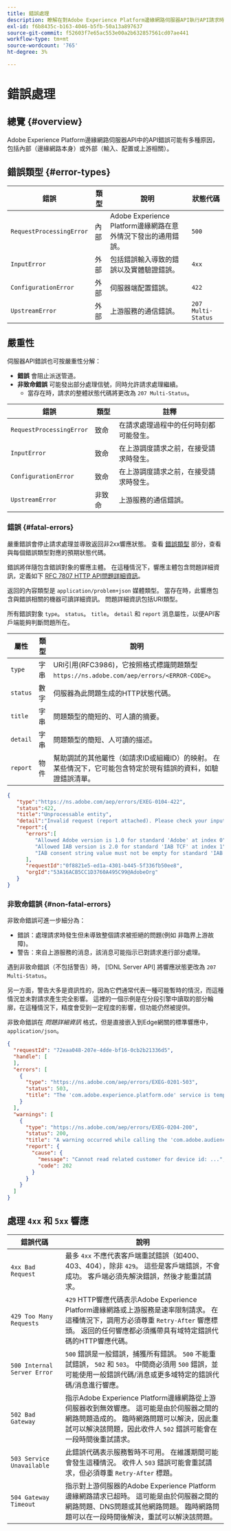 ```yaml
---
title: 錯誤處理
description: 瞭解在對Adobe Experience Platform邊緣網路伺服器API執行API請求時可能遇到的錯誤。
exl-id: f6b8435c-b163-4046-b5fb-50a13a897637
source-git-commit: f52603f7e65ac553e00a2b632857561cd07ae441
workflow-type: tm+mt
source-wordcount: '765'
ht-degree: 3%

---
```


# 錯誤處理

## 總覽 {#overview}

Adobe Experience Platform邊緣網路伺服器API中的API錯誤可能有多種原因，包括內部（邊緣網路本身）或外部（輸入、配置或上游相關）。

## 錯誤類型 {#error-types}

| 錯誤 | 類型 | 說明 | 狀態代碼 |
| --- | --- | --- | --- |
| `RequestProcessingError` | 內部 | Adobe Experience Platform邊緣網路在意外情況下發出的通用錯誤。 | `500` |
| `InputError` | 外部 | 包括錯誤輸入導致的錯誤以及實體驗證錯誤。 | `4xx` |
| `ConfigurationError` | 外部 | 伺服器端配置錯誤。 | `422` |
| `UpstreamError` | 外部 | 上游服務的通信錯誤。 | `207 Multi-Status` |

## 嚴重性

伺服器API錯誤也可按嚴重性分解：

* **錯誤** 會阻止派送管道。
* **非致命錯誤** 可能發出部分處理信號，同時允許請求處理繼續。
   * 當存在時，請求的整體狀態代碼將更改為 `207 Multi-Status`。

| 錯誤 | 類型 | 註釋 |
| --- | --- | --- |
| `RequestProcessingError` | 致命 | 在請求處理過程中的任何時刻都可能發生。 |
| `InputError` | 致命 | 在上游調度請求之前，在接受請求時發生。 |
| `ConfigurationError` | 致命 | 在上游調度請求之前，在接受請求時發生。 |
| `UpstreamError` | 非致命 | 上游服務的通信錯誤。 |

### 錯誤 {#fatal-errors}

嚴重錯誤會停止請求處理並導致返回非2xx響應狀態。 查看 [錯誤類型](#error-types) 部分，查看與每個錯誤類型對應的預期狀態代碼。

錯誤將伴隨包含錯誤對象的響應主體。 在這種情況下，響應主體包含問題詳細資訊，定義如下 [RFC 7807 HTTP API問題詳細資訊](https://tools.ietf.org/html/rfc7807)。

返回的內容類型是 `application/problem+json` 媒體類型。 當存在時，此響應包含與錯誤相關的機器可讀詳細資訊。 問題詳細資訊包括URI類型。

所有錯誤對象 `type`。 `status`。 `title`。 `detail` 和 `report` 消息屬性，以便API客戶端能夠判斷問題所在。

| 屬性 | 類型 | 說明 |
| -------- | ------ | ----------- |
| `type` | 字串 | URI引用(RFC3986)，它按照格式標識問題類型 `https://ns.adobe.com/aep/errors/<ERROR-CODE>`。 |
| `status` | 數字 | 伺服器為此問題生成的HTTP狀態代碼。 |
| `title` | 字串 | 問題類型的簡短的、可人讀的摘要。 |
| `detail` | 字串 | 問題類型的簡短、人可讀的描述。 |
| `report` | 物件 | 幫助調試的其他屬性（如請求ID或組織ID）的映射。 在某些情況下，它可能包含特定於現有錯誤的資料，如驗證錯誤清單。 |

```json
{
   "type":"https://ns.adobe.com/aep/errors/EXEG-0104-422",
   "status":422,
   "title":"Unprocessable entity",
   "detail":"Invalid request (report attached). Please check your input and try again.",
   "report":{
      "errors":[
         "Allowed Adobe version is 1.0 for standard 'Adobe' at index 0",
         "Allowed IAB version is 2.0 for standard 'IAB TCF' at index 1",
         "IAB consent string value must not be empty for standard 'IAB TCF' at index 1"
      ],
      "requestId":"0f8821e5-ed1a-4301-b445-5f336fb50ee8",
      "orgId":"53A16ACB5CC1D3760A495C99@AdobeOrg"
   }
}
```

### 非致命錯誤 {#non-fatal-errors}

非致命錯誤可進一步細分為：

* 錯誤：處理請求時發生但未導致整個請求被拒絕的問題(例如 非臨界上游故障)。
* 警告：來自上游服務的消息，該消息可能指示已對請求進行部分處理。

遇到非致命錯誤（不包括警告）時， [!DNL Server API] 將響應狀態更改為 `207 Multi-Status`。

另一方面，警告大多是資訊性的，因為它們通常代表一種可能暫時的情況，而這種情況並未對請求產生完全影響。 這裡的一個示例是在分段引擎中讀取的部分輪廓，在這種情況下，精度會受到一定程度的影響，但功能仍然被提供。

非致命錯誤在 _問題詳細資訊_ 格式，但是直接嵌入到Edge網關的標準響應中， `application/json`。

```json
{
  "requestId": "72eaa048-207e-4dde-bf16-0cb2b21336d5",
  "handle": [
  ],
  "errors": [
    {
      "type": "https://ns.adobe.com/aep/errors/EXEG-0201-503",
      "status": 503,
      "title": "The 'com.adobe.experience.platform.ode' service is temporarily unable to serve this request. Please try again later."
    }
  ],
  "warnings": [
    {
      "type": "https://ns.adobe.com/aep/errors/EXEG-0204-200",
      "status": 200,
      "title": "A warning occurred while calling the 'com.adobe.audiencemanager' service for this request.",
      "report": {
        "cause": {
          "message": "Cannot read related customer for device id: ...",
          "code": 202
        }
      }
    }
  ]
}
```

## 處理 `4xx` 和 `5xx` 響應


| 錯誤代碼 | 說明 |
|---|---|
| `4xx Bad Request` | 最多 `4xx` 不應代表客戶端重試錯誤（如400、403、404），除非 `429`。 這些是客戶端錯誤，不會成功。 客戶端必須先解決錯誤，然後才能重試請求。 |
| `429 Too Many Requests` | `429` HTTP響應代碼表示Adobe Experience Platform邊緣網路或上游服務是速率限制請求。 在這種情況下，調用方必須尊重 `Retry-After` 響應標頭。 返回的任何響應都必須攜帶具有域特定錯誤代碼的HTTP響應代碼。 |
| `500 Internal Server Error` | `500` 錯誤是一般錯誤，捕獲所有錯誤。 `500` 不能重試錯誤， `502` 和 `503`。 中間商必須用 `500` 錯誤，並可能使用一般錯誤代碼/消息或更多域特定的錯誤代碼/消息進行響應。 |
| `502 Bad Gateway` | 指示Adobe Experience Platform邊緣網路從上游伺服器收到無效響應。 這可能是由於伺服器之間的網路問題造成的。 臨時網路問題可以解決，因此重試可以解決該問題，因此收件人 `502` 錯誤可能會在一段時間後重試請求。 |
| `503 Service Unavailable` | 此錯誤代碼表示服務暫時不可用。 在維護期間可能會發生這種情況。 收件人 `503` 錯誤可能會重試請求，但必須尊重 `Retry-After` 標題。 |
| `504 Gateway Timeout` | 指示對上游伺服器的Adobe Experience Platform邊緣網路請求已超時。 這可能是由於伺服器之間的網路問題、DNS問題或其他網路問題。 臨時網路問題可以在一段時間後解決，重試可以解決該問題。 |
